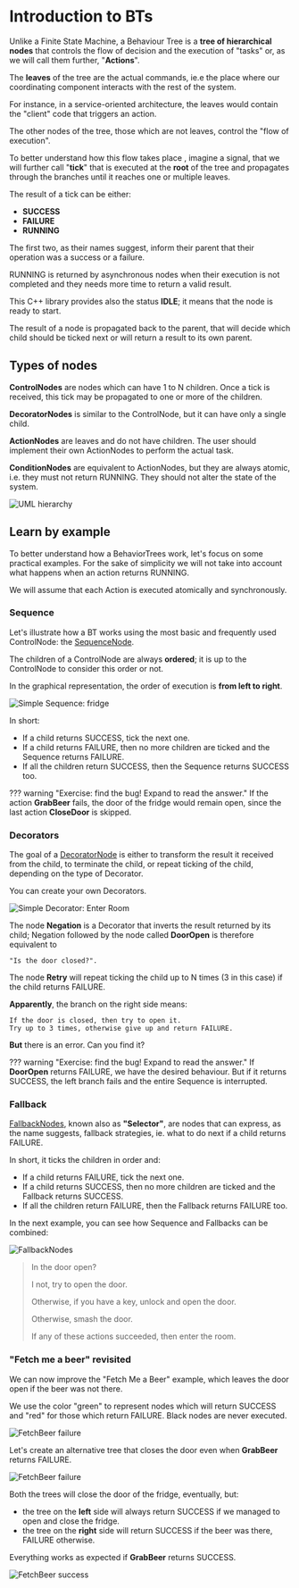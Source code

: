 # Introduction to BTs

Unlike a Finite State Machine, a Behaviour Tree is a __tree of hierarchical nodes__ 
that controls the flow of decision and the execution of "tasks" or, as we
will call them further, "__Actions__".

The __leaves__ of the tree are the actual commands, ie.e the place where
our coordinating component interacts with the rest of the system.

For instance, in a service-oriented architecture, the leaves would contain
the "client" code that triggers an action.

The other nodes of the tree, those which are not leaves, control the 
"flow of execution".

To better understand how this flow takes place , imagine a signal, that we will further
call "__tick__" that is executed at the __root__ of the tree and propagates through
the branches until it reaches one or multiple leaves.

The result of a tick can be either:

- __SUCCESS__
- __FAILURE__
- __RUNNING__


The first two, as their names suggest, inform their parent that their operation
 was a success or a failure.

RUNNING is returned by asynchronous nodes when their execution is not completed
and they needs more time to return a valid result.

This C++ library provides also the status __IDLE__; it means that the node is ready to
start.

The result of a node is propagated back to the parent, that will decide
which child should be ticked next or will return a result to its own parent.

## Types of nodes

__ControlNodes__ are nodes which can have 1 to N children. Once a tick
is received, this tick may be propagated to one or more of the children.

__DecoratorNodes__ is similar to the ControlNode, but it can have only a single child. 

__ActionNodes__ are leaves and do not have children. The user should implement
their own ActionNodes to perform the actual task.

__ConditionNodes__ are equivalent to ActionNodes, but
they are always atomic, i.e. they must not return RUNNING. They should not 
alter the state of the system.

![UML hierarchy](images/TypeHierarchy.png)


## Learn by example

To better understand how a BehaviorTrees work, let's focus on some practical
examples. For the sake of simplicity we will not take into account what happens
when an action returns RUNNING.

We will assume that each Action is executed atomically and synchronously.


### Sequence

Let's illustrate how a BT works using the most basic and frequently used 
ControlNode: the [SequenceNode](SequenceNode.md).

The children of a ControlNode are always __ordered__; it is up to the ControlNode
to consider this order or not.

In the graphical representation, the order of execution is __from left to right__.

![Simple Sequence: fridge](images/SequenceBasic.png)


In short:

- If a child returns SUCCESS, tick the next one.
- If a child returns FAILURE, then no more children are ticked and the Sequence returns FAILURE.
- If all the children return SUCCESS, then the Sequence returns SUCCESS too.

??? warning "Exercise: find the bug! Expand to read the answer."
    If the action __GrabBeer__ fails, the door of the 
    fridge would remain open, since the last action __CloseDoor__ is skipped.


### Decorators

The goal of a [DecoratorNode](DecoratorNode.md) is either to transform the result it received 
from the child, to terminate the child, 
or repeat ticking of the child, depending on the type of Decorator.

You can create your own Decorators.

![Simple Decorator: Enter Room](images/DecoratorEnterRoom.png)

The node __Negation__ is a Decorator that inverts 
the result returned by its child; Negation followed by the node called
__DoorOpen__ is therefore equivalent to 

    "Is the door closed?".

The node __Retry__ will repeat ticking the child up to N times (3 in this case)
if the child returns FAILURE.

__Apparently__, the branch on the right side means: 

    If the door is closed, then try to open it.
    Try up to 3 times, otherwise give up and return FAILURE.

      
__But__ there is an error. Can you find it?
    
??? warning "Exercise: find the bug! Expand to read the answer."
    If __DoorOpen__ returns FAILURE, we have the desired behaviour.
    But if it returns SUCCESS, the left branch fails and the entire Sequence
    is interrupted. 
    

### Fallback

[FallbackNodes](FallbackNode.md), known also as __"Selector"__,
are nodes that can express, as the name suggests, fallback strategies, 
ie. what to do next if a child returns FAILURE.

In short, it ticks the children in order and:

- If a child returns FAILURE, tick the next one.
- If a child returns SUCCESS, then no more children are ticked and the Fallback returns SUCCESS.
- If all the children return FAILURE, then the Fallback returns FAILURE too.

In the next example, you can see how Sequence and Fallbacks can be combined:
    
![FallbackNodes](images/FallbackBasic.png)  


>In the door open?
>
> I not, try to open the door.
>
> Otherwise, if you have a key, unlock and open the door.
>
> Otherwise, smash the door. 
>
>If any of these actions succeeded, then enter the room.

### "Fetch me a beer" revisited

We can now improve the "Fetch Me a Beer" example, which leaves the door open 
if the beer was not there.

We use the color "green" to represent nodes which will return
SUCCESS and "red" for those which return FAILURE. Black nodes are never executed. 

![FetchBeer failure](images/FetchBeerFails.png)


Let's create an alternative tree that closes the door even when __GrabBeer__ 
returns FAILURE.


![FetchBeer failure](images/FetchBeer.png)

Both the trees will close the door of the fridge, eventually, but:

- the tree on the __left__ side will always return SUCCESS if we managed to
 open and close the fridge.
- the tree on the __right__ side will return SUCCESS if the beer was there, 
FAILURE otherwise.

Everything works as expected if __GrabBeer__ returns SUCCESS.

![FetchBeer success](images/FetchBeer2.png)



